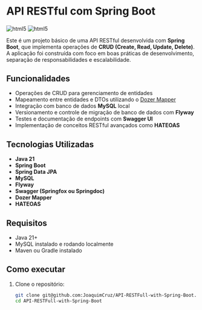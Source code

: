 # API RESTful com Spring Boot
<img align= "center" alt="html5" src="https://img.shields.io/badge/Java-ED8B00?style=for-the-badge&logo=openjdk&logoColor=white" /> <img align= "center" alt="html5" src="https://img.shields.io/badge/spring-%236DB33F.svg?style=for-the-badge&logo=spring&logoColor=white" />


Este é um projeto básico de uma API RESTful desenvolvida com **Spring Boot**, que implementa operações de **CRUD (Create, Read, Update, Delete)**. A aplicação foi construída com foco em boas práticas de desenvolvimento, separação de responsabilidades e escalabilidade.

## Funcionalidades

- Operações de CRUD para gerenciamento de entidades
- Mapeamento entre entidades e DTOs utilizando o [Dozer Mapper](https://github.com/DozerMapper/dozer)
- Integração com banco de dados **MySQL** local
- Versionamento e controle de migração de banco de dados com **Flyway**
- Testes e documentação de endpoints com **Swagger UI**
- Implementação de conceitos RESTful avançados como **HATEOAS**

## Tecnologias Utilizadas

- **Java 21**
- **Spring Boot**
- **Spring Data JPA**
- **MySQL**
- **Flyway**
- **Swagger (Springfox ou Springdoc)**
- **Dozer Mapper**
- **HATEOAS**

## Requisitos

- Java 21+
- MySQL instalado e rodando localmente
- Maven ou Gradle instalado

## Como executar

1. Clone o repositório:
   ```bash
   git clone git@github.com:JoaquimCruz/API-RESTFull-with-Spring-Boot.git
   cd API-RESTFull-with-Spring-Boot
